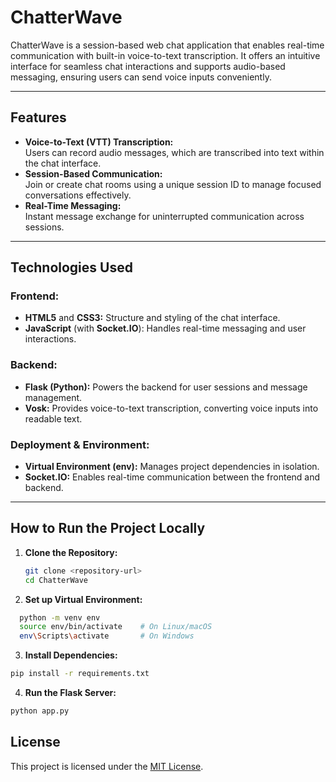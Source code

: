 # **ChatterWave**  

ChatterWave is a session-based web chat application that enables real-time communication with built-in voice-to-text transcription. It offers an intuitive interface for seamless chat interactions and supports audio-based messaging, ensuring users can send voice inputs conveniently.  

---

## **Features**  
- **Voice-to-Text (VTT) Transcription:**  
  Users can record audio messages, which are transcribed into text within the chat interface.  
- **Session-Based Communication:**  
  Join or create chat rooms using a unique session ID to manage focused conversations effectively.  
- **Real-Time Messaging:**  
  Instant message exchange for uninterrupted communication across sessions.

---

## **Technologies Used**  

### **Frontend:**  
- **HTML5** and **CSS3:** Structure and styling of the chat interface.  
- **JavaScript** (with **Socket.IO**): Handles real-time messaging and user interactions.  

### **Backend:**  
- **Flask (Python):** Powers the backend for user sessions and message management.  
- **Vosk:** Provides voice-to-text transcription, converting voice inputs into readable text.  

### **Deployment & Environment:**  
- **Virtual Environment (env):** Manages project dependencies in isolation.  
- **Socket.IO:** Enables real-time communication between the frontend and backend.  

---

## **How to Run the Project Locally**  

1. **Clone the Repository:**  
   ```bash
   git clone <repository-url>
   cd ChatterWave
   ```
2. **Set up Virtual Environment:**
  ```bash
    python -m venv env
    source env/bin/activate    # On Linux/macOS  
    env\Scripts\activate       # On Windows
  ```
3. **Install Dependencies:**
  ```bash
  pip install -r requirements.txt
  ```
4. **Run the Flask Server:**
  ```bash
  python app.py
  ```
  
## License

This project is licensed under the [MIT License](LICENSE).
